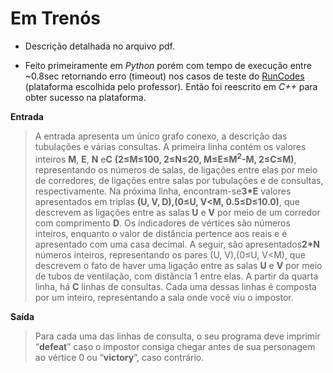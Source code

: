 # Em Trenós

-	Descrição detalhada no arquivo pdf. 

-	Feito primeiramente em *Python* porém com tempo de execução entre \~0.8sec retornando erro (timeout) nos casos de teste do [RunCodes](https://run.codes/) (plataforma escolhida pelo professor). 
	Então foi reescrito em *C++* para obter sucesso na plataforma. 

**Entrada**

> A entrada apresenta um único grafo conexo, a descrição das tubulações e várias
> consultas. A primeira linha contém os valores inteiros **M**, **E**, **N** e​ **C** **(2≤M≤100,​ 2≤N≤20,​ M​≤E≤M​<sup>2</sup>​-M, 2≤C≤M)**, representando os números de salas, de ligações entre
> elas por meio de corredores, de ligações entre salas por tubulações e de consultas,
> respectivamente. Na próxima linha, encontram-se ​**3\*E** valores apresentados em triplas
> **(U, V, D), ​(0≤U, V<M, 0.5≤D≤10.0​)**, que descrevem as ligações entre as salas​ **U** e
> **V** por meio de um corredor com comprimento ​**D**. Os indicadores de vértices são
> números inteiros, enquanto o valor de distância pertence aos reais e é apresentado
> com uma casa decimal. A seguir, são apresentados ​**2\*N** números inteiros,
> representando os pares ​(U, V), ​(0≤U, V<M), que descrevem o fato de haver uma ligação entre as salas **U** e **V** por meio de tubos de ventilação, com distância 1 entre
> elas. A partir da quarta linha, há **C** linhas de consultas. Cada uma dessas linhas é
> composta por um inteiro, representando a sala onde você viu o impostor.

**Saída**

> Para cada uma das linhas de consulta, o seu programa deve imprimir “​**defeat​**” caso o
> impostor consiga chegar antes de sua personagem ao vértice 0 ou “​**victory​**”, caso
> contrário.